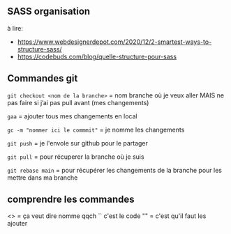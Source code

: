


## SASS organisation

à lire:
- https://www.webdesignerdepot.com/2020/12/2-smartest-ways-to-structure-sass/
- https://codebuds.com/blog/quelle-structure-pour-sass


## Commandes git

`git checkout <nom de la branche>` = nom branche où je veux aller MAIS ne pas faire si j’ai pas pull avant (mes changements)

`gaa` = ajouter tous mes changements en local

`gc -m "nommer ici le commmit"` = je nomme les changements

`git push` = je l'envole sur github pour le partager

`git pull` = pour récuperer la branche où je suis

`git rebase main` = pour récupérer les changements de la branche pour les mettre dans ma branche


## comprendre les commandes
<> = ça veut dire nomme qqch
`` c'est le code 
"" = c'est qu'il faut les ajouter
